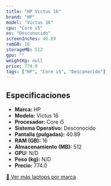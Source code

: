 ```yaml
---
title: "HP Victus 16"
brand: "HP"
model: "Victus 16"
cpu: "Core i5"
os: "Desconocido"
screenInches: 40.89
ramGB: 16
storageMB: 512
gpu: ""
weightKg: null
price: 774.0
tags: ["HP", "Core i5", "Desconocido"]
---
```

## Especificaciones

- **Marca:** HP
- **Modelo:** Victus 16
- **Procesador:** Core i5
- **Sistema Operativo:** Desconocido
- **Pantalla (pulgadas):** 40.89
- **RAM (GB):** 16
- **Almacenamiento (MB):** 512
- **GPU:** N/D
- **Peso (kg):** N/D
- **Precio:** 774.0

[:rocket: Ver más laptops por marca](/brand/hp)
